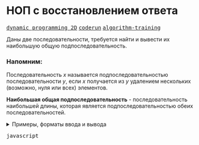 # НОП с восстановлением ответа

[<kbd>dynamic programming 2D</kbd>](https://youtube.com/live/U8gzm92fprI)
[<kbd>coderun</kbd>](https://coderun.yandex.ru/problem/nop-with-response-recovery)
[<kbd>algorithm-training</kbd>](https://contest.yandex.ru/contest/45468/problems/30)

Даны две последовательности, требуется найти и вывести их наибольшую общую подпоследовательность.

### Напомним:

Последовательность $x$ называется подпоследовательностью последовательности $y$, если $x$ получается из $y$ удалением нескольких (возможно, нуля или всех) элементов.

**Наибольшая общая подпоследовательность** - последовательность наибольшей длины, которая является подпоследовательностью обеих последовательностей.

<details>
<summary>Примеры, форматы ввода и вывода</summary>

## Формат ввода

В первой строке входных данных содержится число $N$ – длина первой последовательности $( 1 \leq N \leq 1000)$. Во второй строке заданы члены первой последовательности (через пробел) – целые числа, не превосходящие 10000 по модулю.

В третьей строке записано число $M$ – длина второй последовательности $( 1 \leq M \leq 1000)$. В четвертой строке задаются члены второй последовательности (через пробел) – целые числа, не превосходящие 10000 по модулю.

## Формат вывода

Требуется вывести наибольшую общую подпоследовательность данных последовательностей, через пробел.

### Пример 1

<table width = "100%">
<tr>
<th>Ввод</th> <th>Вывод</th>
</tr>
<tr valign="top">
<td><pre>
<code>3
1 2 3
3
2 3 1
</code></pre></td>
<td><pre>
<code>2 3
</code></pre></td>
</tr>
</table>

### Пример 2

<table width = "100%">
<tr>
<th>Ввод</th> <th>Вывод</th>
</tr>
<tr valign="top">
<td><pre>
<code>3
1 2 3
3 
2 3 1
</code></pre></td>
<td><pre>
<code>1
</code></pre></td>
</tr>
</table>
</details>

<kbd>javascript</kbd>
